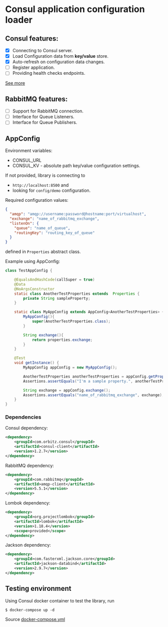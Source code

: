 # Consul application configuration loader

## Consul features:
- [x] Connecting to Consul server.
- [x] Load Configuration data from **key/value** store.
- [x] Auto-refresh on configuration data changes.
- [ ] Register application.
- [ ] Providing health checks endpoints.

[See more](#appconfig)

## RabbitMQ features:
- [ ] Support for RabbitMQ connection.
- [ ] Interface for Queue Listeners.
- [ ] Interface for Queue Publishers.

## AppConfig

Environment variables:
- CONSUL_URL
- CONSUL_KV - absolute path key/value configuration settings.

If not provided, library is connecting to 
- ``http://localhost:8500`` and 
- looking for ``config/demo`` configuration.


Required configuration values:
```json
{
  "amqp": "amqp://username:password@hostname:port/virtualhost",
  "exchange": "name_of_rabbitmq_exchange",
  "listenOn": {
    "queue": "name_of_queue",
    "routingKey": "routing_key_of_queue"
  }
}
```
defined in ``Properties`` abstract class.

Example using AppConfig:


```java
class TestAppConfig {

    @EqualsAndHashCode(callSuper = true)
    @Data
    @NoArgsConstructor
    static class AnotherTestProperties extends  Properties {
        private String sampleProperty;
    }

    static class MyAppConfig extends AppConfig<AnotherTestProperties> {
        MyAppConfig(){
            super(AnotherTestProperties.class);
        }

        String exchange(){
            return properties.exchange;
        }
    }

    @Test
    void getInstance() {
        MyAppConfig appConfig = new MyAppConfig();

        AnotherTestProperties anotherTestProperties = appConfig.getProperties();
        Assertions.assertEquals("I'm a sample property.", anotherTestProperties.sampleProperty);

        String exchange = appConfig.exchange();
        Assertions.assertEquals("name_of_rabbitmq_exchange", exchange);
    }
}
```

### Dependencies
Consul dependency:
```xml
<dependency>
    <groupId>com.orbitz.consul</groupId>
    <artifactId>consul-client</artifactId>
    <version>1.2.7</version>
</dependency>
```

RabbitMQ dependency:
```xml
<dependency>
    <groupId>com.rabbitmq</groupId>
    <artifactId>amqp-client</artifactId>
    <version>5.5.1</version>
</dependency>
```

Lombok dependency:
```xml
<dependency>
    <groupId>org.projectlombok</groupId>
    <artifactId>lombok</artifactId>
    <version>1.18.4</version>
    <scope>provided</scope>
</dependency>
```

Jackson dependency:
```xml
<dependency>
    <groupId>com.fasterxml.jackson.core</groupId>
    <artifactId>jackson-databind</artifactId>
    <version>2.9.7</version>
</dependency>
```

## Testing environment

Using Consul docker container to test the library, run
```jshelllanguage
$ docker-compose up -d
```

Source [docker-compose.yml](docs/consul/docker-compose.yml)